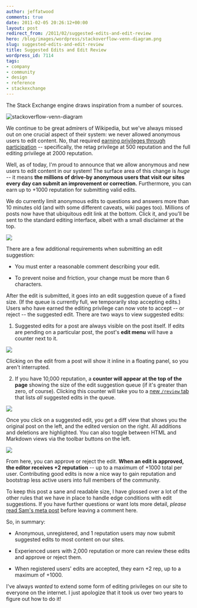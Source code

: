 ```yaml
---
author: jeffatwood
comments: true
date: 2011-02-05 20:26:12+00:00
layout: post
redirect_from: /2011/02/suggested-edits-and-edit-review
hero: /blog/images/wordpress/stackoverflow-venn-diagram.png
slug: suggested-edits-and-edit-review
title: Suggested Edits and Edit Review
wordpress_id: 7114
tags:
- company
- community
- design
- reference
- stackexchange
---
```


The Stack Exchange engine draws inspiration from a number of sources.

![stackoverflow-venn-diagram](/blog/images/wordpress/stackoverflow-venn-diagram.png)

We continue to be great admirers of Wikipedia, but we've always missed out on one crucial aspect of their system: we never allowed anonymous users to edit content. No, that required [earning privileges through participation](http://blog.stackoverflow.com/2010/10/membership-has-its-privileges/) -- specifically, the retag privilege at 500 reputation and the full editing privilege at  2000 reputation. 

Well, as of today, I'm proud to announce that we allow anonymous and new users to edit content in our system! The surface area of this change is _huge_ -- it means **the millions of drive-by anonymous users that visit our sites every day can submit an improvement or correction.** Furthermore, you can earn up to +1000 reputation for submitting valid edits. 

We do currently limit anonymous edits to questions and answers more than 10 minutes old (and with some different caveats, wiki pages too). Millions of posts now have that ubiquitous edit link at the bottom. Click it, and you'll be sent to the standard editing interface, albeit with a small disclaimer at the top.

![](/blog/images/wordpress/anon-edit-warning.png)

There are a few additional requirements when submitting an edit suggestion:





  * You must enter a reasonable comment describing your edit.

  * To prevent noise and friction, your change must be more than 6 characters.


After the edit is submitted, it goes into an edit suggestion queue of a fixed size. (If the queue is currently full, we temporarily stop accepting edits.) Users who have earned the editing privilege can now vote to accept -- or reject -- the suggested edit. There are two ways to view suggested edits:



  1. Suggested edits for a post are always visible on the post itself. If edits are pending on a particular post, the post's **edit menu** will have a counter next to it.  
  
![](/blog/images/wordpress/pending-edit-post-menu.png)  
  
Clicking on the edit from a post will show it inline in a floating panel, so you aren't interrupted.  
  


  2. If you have 10,000 reputation, a **counter will appear at the top of the page** showing the size of the edit suggestion queue (if it's greater than zero, of course). Clicking this counter will take you to a [new `/review` tab](http://blog.stackoverflow.com/2011/01/how-to-say-thanks-in-an-answer/) that lists _all_ suggested edits in the queue.  
  
![](/blog/images/wordpress/suggested-edits-indicator.png)  



Once you click on a suggested edit, you get a diff view that shows you the original post on the left, and the edited version on the right. All additions and deletions are highlighted. You can also toggle between HTML and Markdown views via the toolbar buttons on the left.

![](/blog/images/wordpress/edit-suggestion-diff.png)

From here, you can approve or reject the edit. **When an edit is approved, the editor receives +2 reputation** -- up to a maximum of +1000 total per user. Contributing good edits is now a nice way to gain reputation and bootstrap less active users into full members of the community.

To keep this post a sane and readable size, I have glossed over a lot of the other rules that we have in place to handle edge conditions with edit suggestions. If you have further questions or want lots more detail, _please_ [read Sam's meta post](http://meta.stackoverflow.com/questions/76251/how-does-peer-review-for-edits-work/76284#76284) before leaving a comment here. 

So, in summary:





  * Anonymous, unregistered, and 1 reputation users may now submit suggested edits to most content on our sites.

  * Experienced users with 2,000 reputation or more can review these edits and approve or reject them.

  * When registered users' edits are accepted, they earn +2 rep, up to a maximum of +1000.


I've always _wanted_ to extend some form of editing privileges on our site to everyone on the internet. I just apologize that it took us over two years to figure out how to do it!
